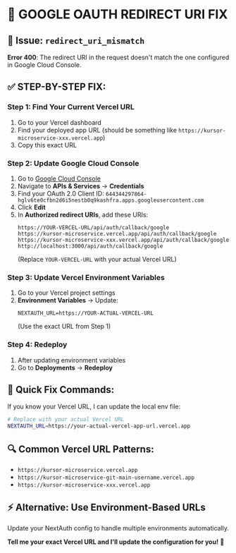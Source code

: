 # 🔧 GOOGLE OAUTH REDIRECT URI FIX

## 🚨 Issue: `redirect_uri_mismatch`

**Error 400**: The redirect URI in the request doesn't match the one configured in Google Cloud Console.

## ✅ STEP-BY-STEP FIX:

### Step 1: Find Your Current Vercel URL

1. Go to your Vercel dashboard
2. Find your deployed app URL (should be something like `https://kursor-microservice-xxx.vercel.app`)
3. Copy this exact URL

### Step 2: Update Google Cloud Console

1. Go to [Google Cloud Console](https://console.cloud.google.com/)
2. Navigate to **APIs & Services** → **Credentials**
3. Find your OAuth 2.0 Client ID: `644344297864-hglv6te0cfbn2d6i5nestb0q9kashfra.apps.googleusercontent.com`
4. Click **Edit**
5. In **Authorized redirect URIs**, add these URIs:
   ```
   https://YOUR-VERCEL-URL/api/auth/callback/google
   https://kursor-microservice.vercel.app/api/auth/callback/google
   https://kursor-microservice-xxx.vercel.app/api/auth/callback/google
   http://localhost:3000/api/auth/callback/google
   ```
   (Replace `YOUR-VERCEL-URL` with your actual Vercel URL)

### Step 3: Update Vercel Environment Variables

1. Go to your Vercel project settings
2. **Environment Variables** → Update:
   ```
   NEXTAUTH_URL=https://YOUR-ACTUAL-VERCEL-URL
   ```
   (Use the exact URL from Step 1)

### Step 4: Redeploy

1. After updating environment variables
2. Go to **Deployments** → **Redeploy**

## 🎯 Quick Fix Commands:

If you know your Vercel URL, I can update the local env file:

```bash
# Replace with your actual Vercel URL
NEXTAUTH_URL=https://your-actual-vercel-app-url.vercel.app
```

## 🔍 Common Vercel URL Patterns:

- `https://kursor-microservice.vercel.app`
- `https://kursor-microservice-git-main-username.vercel.app`
- `https://kursor-microservice-xxx.vercel.app`

## ⚡ Alternative: Use Environment-Based URLs

Update your NextAuth config to handle multiple environments automatically.

**Tell me your exact Vercel URL and I'll update the configuration for you!** 🚀

